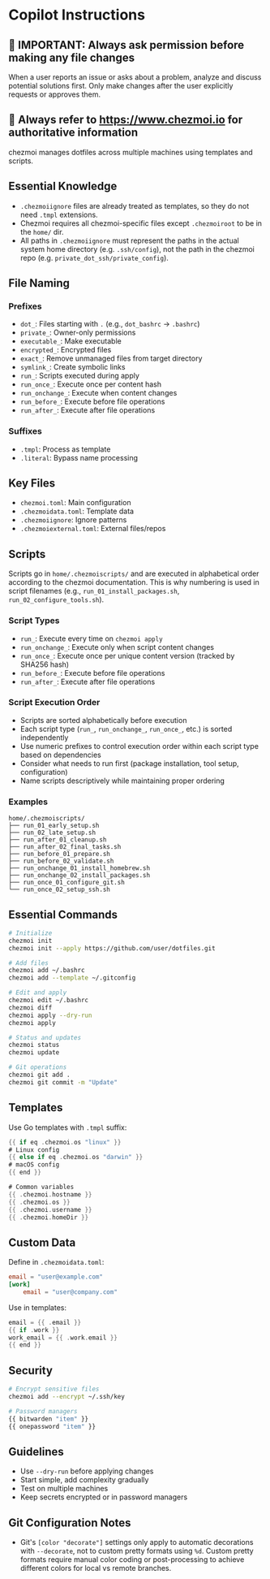 # Copilot Instructions

## 🚨 IMPORTANT: Always ask permission before making any file changes

When a user reports an issue or asks about a problem, analyze and discuss potential solutions first.
Only make changes after the user explicitly requests or approves them.

## 🚨 Always refer to <https://www.chezmoi.io> for authoritative information

chezmoi manages dotfiles across multiple machines using templates and scripts.

## Essential Knowledge

- `.chezmoiignore` files are already treated as templates, so they do not need `.tmpl` extensions.
- Chezmoi requires all chezmoi-specific files except `.chezmoiroot` to be in the `home/` dir.
- All paths in `.chezmoiignore` must represent the paths in the actual system home directory (e.g.
  `.ssh/config`), not the path in the chezmoi repo (e.g. `private_dot_ssh/private_config`).

## File Naming

### Prefixes

- `dot_`: Files starting with `.` (e.g., `dot_bashrc` → `.bashrc`)
- `private_`: Owner-only permissions
- `executable_`: Make executable
- `encrypted_`: Encrypted files
- `exact_`: Remove unmanaged files from target directory
- `symlink_`: Create symbolic links
- `run_`: Scripts executed during apply
- `run_once_`: Execute once per content hash
- `run_onchange_`: Execute when content changes
- `run_before_`: Execute before file operations
- `run_after_`: Execute after file operations

### Suffixes

- `.tmpl`: Process as template
- `.literal`: Bypass name processing

## Key Files

- `chezmoi.toml`: Main configuration
- `.chezmoidata.toml`: Template data
- `.chezmoiignore`: Ignore patterns
- `.chezmoiexternal.toml`: External files/repos

## Scripts

Scripts go in `home/.chezmoiscripts/` and are executed in alphabetical order according to the chezmoi documentation. This is why numbering is used in script filenames (e.g., `run_01_install_packages.sh`, `run_02_configure_tools.sh`).

### Script Types

- `run_`: Execute every time on `chezmoi apply`
- `run_onchange_`: Execute only when script content changes
- `run_once_`: Execute once per unique content version (tracked by SHA256 hash)
- `run_before_`: Execute before file operations
- `run_after_`: Execute after file operations

### Script Execution Order

- Scripts are sorted alphabetically before execution
- Each script type (`run_`, `run_onchange_`, `run_once_`, etc.) is sorted independently
- Use numeric prefixes to control execution order within each script type based on dependencies
- Consider what needs to run first (package installation, tool setup, configuration)
- Name scripts descriptively while maintaining proper ordering

### Examples

```text
home/.chezmoiscripts/
├── run_01_early_setup.sh
├── run_02_late_setup.sh
├── run_after_01_cleanup.sh
├── run_after_02_final_tasks.sh
├── run_before_01_prepare.sh
├── run_before_02_validate.sh
├── run_onchange_01_install_homebrew.sh
├── run_onchange_02_install_packages.sh
├── run_once_01_configure_git.sh
└── run_once_02_setup_ssh.sh
```

## Essential Commands

```bash
# Initialize
chezmoi init
chezmoi init --apply https://github.com/user/dotfiles.git

# Add files
chezmoi add ~/.bashrc
chezmoi add --template ~/.gitconfig

# Edit and apply
chezmoi edit ~/.bashrc
chezmoi diff
chezmoi apply --dry-run
chezmoi apply

# Status and updates
chezmoi status
chezmoi update

# Git operations
chezmoi git add .
chezmoi git commit -m "Update"
```

## Templates

Use Go templates with `.tmpl` suffix:

```go
{{ if eq .chezmoi.os "linux" }}
# Linux config
{{ else if eq .chezmoi.os "darwin" }}
# macOS config
{{ end }}

# Common variables
{{ .chezmoi.hostname }}
{{ .chezmoi.os }}
{{ .chezmoi.username }}
{{ .chezmoi.homeDir }}
```

## Custom Data

Define in `.chezmoidata.toml`:

```toml
email = "user@example.com"
[work]
    email = "user@company.com"
```

Use in templates:

```go
email = {{ .email }}
{{ if .work }}
work_email = {{ .work.email }}
{{ end }}
```

## Security

```bash
# Encrypt sensitive files
chezmoi add --encrypt ~/.ssh/key

# Password managers
{{ bitwarden "item" }}
{{ onepassword "item" }}
```

## Guidelines

- Use `--dry-run` before applying changes
- Start simple, add complexity gradually
- Test on multiple machines
- Keep secrets encrypted or in password managers

## Git Configuration Notes

- Git's `[color "decorate"]` settings only apply to automatic decorations with `--decorate`, not to
  custom pretty formats using `%d`. Custom pretty formats require manual color coding or
  post-processing to achieve different colors for local vs remote branches.
